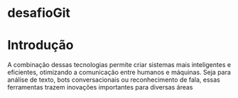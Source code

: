 ﻿# desafioGit

 # Introdução 
 
 A combinação dessas tecnologias permite criar sistemas mais inteligentes e eficientes, otimizando a comunicação entre humanos e máquinas. Seja para análise de texto, bots conversacionais ou reconhecimento de fala, essas ferramentas trazem inovações importantes para diversas áreas
